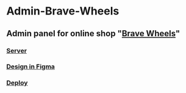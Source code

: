 # Admin-Brave-Wheels
## Admin panel for online shop  "[Brave Wheels](https://brave-wheels.netlify.app/home)"
### [Server](https://bicycleapi.onrender.com/swagger-ui/index.html#/)
### [Design in Figma](https://www.figma.com/file/vUUsIdsT6BHXoExRo0w0B2/Bike-shop-remade?type=design&node-id=0%3A1&mode=design&t=e0q29NdKXuFnFmXW-1)
### [Deploy](https://admin-brave-wheels.vercel.app/)